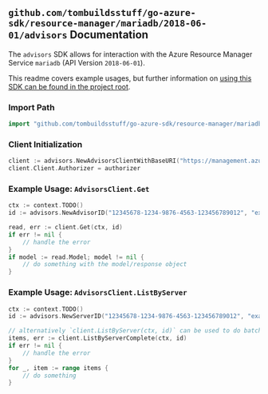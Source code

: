 
## `github.com/tombuildsstuff/go-azure-sdk/resource-manager/mariadb/2018-06-01/advisors` Documentation

The `advisors` SDK allows for interaction with the Azure Resource Manager Service `mariadb` (API Version `2018-06-01`).

This readme covers example usages, but further information on [using this SDK can be found in the project root](https://github.com/tombuildsstuff/go-azure-sdk/tree/main/docs).

### Import Path

```go
import "github.com/tombuildsstuff/go-azure-sdk/resource-manager/mariadb/2018-06-01/advisors"
```


### Client Initialization

```go
client := advisors.NewAdvisorsClientWithBaseURI("https://management.azure.com")
client.Client.Authorizer = authorizer
```


### Example Usage: `AdvisorsClient.Get`

```go
ctx := context.TODO()
id := advisors.NewAdvisorID("12345678-1234-9876-4563-123456789012", "example-resource-group", "serverValue", "advisorValue")

read, err := client.Get(ctx, id)
if err != nil {
	// handle the error
}
if model := read.Model; model != nil {
	// do something with the model/response object
}
```


### Example Usage: `AdvisorsClient.ListByServer`

```go
ctx := context.TODO()
id := advisors.NewServerID("12345678-1234-9876-4563-123456789012", "example-resource-group", "serverValue")

// alternatively `client.ListByServer(ctx, id)` can be used to do batched pagination
items, err := client.ListByServerComplete(ctx, id)
if err != nil {
	// handle the error
}
for _, item := range items {
	// do something
}
```

